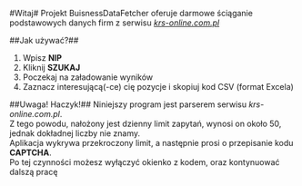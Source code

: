 #Witaj#
Projekt BuisnessDataFetcher oferuje darmowe ściąganie podstawowych danych firm z serwisu *[krs-online.com.pl](krs-online.com.pl)*


##Jak używać?##
1. Wpisz **NIP**
2. Kliknij **SZUKAJ**
3. Poczekaj na załadowanie wyników
4. Zaznacz interesującą(-ce) cię pozycje i skopiuj kod CSV (format Excela)

##Uwaga! Haczyk!##
Niniejszy program jest parserem serwisu *krs-online.com.pl*.  
Z tego powodu, nałożony jest dzienny limit zapytań, wynosi on około 50, jednak dokładnej liczby nie znamy.  
Aplikacja wykrywa przekroczony limit, a następnie prosi o przepisanie kodu **CAPTCHA**.  
 Po tej czynności możesz wyłączyć okienko z kodem, oraz kontynuować dalszą pracę
